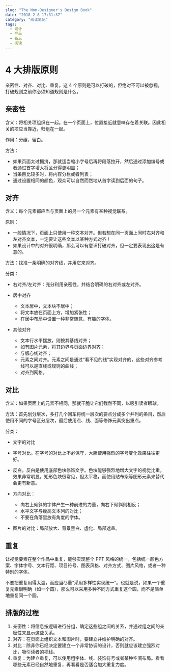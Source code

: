 ```yaml
---
slug: "The Non-Designer's Design Book"
date: "2018-2-8 17:31:37"
category: "阅读笔记"
tags:
  - 设计
  - 产品
  - 备忘
  - 阅读
---
```


# 4 大排版原则

亲密性、对齐、对比、重复。这 4 个原则是可以打破的，但绝对不可以被忽视，打破规则之前你必须知道规则是什么。

## 亲密性

含义：将相关项组织在一起。在一个页面上，位置接近就意味存在着关联。因此相关的项应当靠近，归组在一起。

作用：分组，留白。

方法：

- 如果页面太过拥挤，那就适当缩小字号后再将段落拉开，然后通过添加编号或者通过首字增大将区分得更明显；
- 当条目比较多时，将内容分栏或者列表；
- 通过设置相同的颜色，观众可以自然而然地从首字读到后面的句子。

## 对齐

含义：每个元素都应当与页面上的另一个元素有某种视觉联系。

原则：

- 一般情况下，页面上只使用一种文本对齐。但若想在同一页面上同时右对齐和左对齐文本，一定要让这些文本以某种方式对齐！
- 如果设计中的对齐很明确，那么可以有意识打破对齐，但一定要表现出这是有意的。

方法：找准一条明确的对齐线，并用它来对齐。

分类：

- 右对齐/左对齐：充分利用亲密性，并结合明确的右对齐或左对齐。

- 居中对齐

  - 文本居中，文本块不居中；
  - 将文本放在页面上方，增加紧张性；
  - 在居中布局中设置一种非常随意、有趣的字体。

- 其他对齐
  - 文本行水平摆放，则按其基线对齐；
  - 如有图片元素，将其边界与页面边界对齐；
  - 与版心线对齐；
  - 元素之间对齐。元素之间是通过“看不见的线”实现对齐的，这些对齐参考线可以是直线或规则的曲线；
  - 对齐到网格。

## 对比

含义：如果页面上的元素不相同，那就干脆让它们截然不同，以吸引读者眼球。

方法：首先划分层次，多打几个回车将统一层次的要点分成多个并列的条目，然后使用不同的字号区分层次，最后使用点、线、面等修饰元素突出重点。

分类：

- 文字的对比

- 字号对比。在字号的对比上不必保守，大胆使用强烈的字号变化效果往往更好。

- 反白。反白是使用底部色块修饰文字。色块能够强烈地增大文字的视觉比重，效果非常明显。矩形色块很常见，但太平稳，而使用贴布条等图形元素来替代会更有新意。

- 方向对比：

  - 向右上倾斜的字体产生一种前进的力量，向右下倾斜则相反；
  - 水平文字与瘦高文本列的对比；
  - 不要在角落里放有角度的字体。

- 图片的对比：局部放大、背景黑白、虚化、局部遮盖。

## 重复

让视觉要素在整个作品中重复，能够实现整个 PPT 风格的统一，包括统一颜色方案、字体字号、文本行距、项目符号、图表风格、对齐方式、图片风格，或者一种特别的字体。

不要把重复用得太滥，而应当尽量“采用多样性实现统一”。也就是说，如果一个重复元素很明确（如一个圆），那么可以采用多种不同方式重复这个圆，而不是简单地重复同一个圆。

## 排版的过程

1. 亲密性：将信息按逻辑进行分组，确定这些组之间的关系，并通过组之间的亲密性来显示这些关系。
2. 对齐：在页面上组织文本和图片时，要建立并维护明确的对齐。
3. 对比：除非你已经决定要建立一个非常协调的设计，否则就应该建立强烈对比，吸引读者的视线。
4. 重复：为建立重复，可以使用粗字体、线、装饰符号或者某种空间布局。看看哪些元素已经自然地重复，再看看是否适合加大重复力度。

